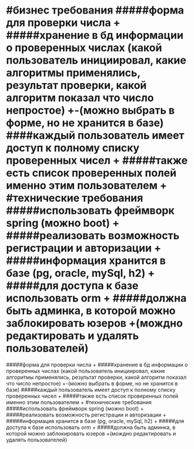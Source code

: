 #бизнес требования
#####форма для проверки числа + 
#####хранение в бд информации о проверенных числах (какой пользователь инициировал, какие алгоритмы применялись, результат проверки, какой алгоритм показал что число непростое) +-(можно выбрать в форме, но не хранится в базе)
####каждый пользователь имеет доступ к полному списку проверенных чисел + 
#####также есть список проверенных полей именно этим пользователем + 
#технические требования 
#####использовать фреймворк spring (можно boot) + 
#####реализовать возможность регистрации и авторизации + 
#####информация хранится в базе (pg, oracle, mySql, h2) + 
#####для доступа к базе использовать orm + 
#####должна быть админка, в которой можно заблокировать юзеров +(мождно редактировать и удалять пользователей)
=======
#####форма для проверки числа +
#####хранение в бд информации о проверенных числах (какой пользователь инициировал, какие алгоритмы применялись, результат проверки, какой алгоритм показал что число непростое) +-(можно выбрать в форме, но не хранится в базе)
#####каждый пользователь имеет доступ к полному списку проверенных чисел +
#####также есть список проверенных полей именно этим пользователем +
#технические требования
#####использовать фреймворк spring (можно boot) +
#####реализовать возможность регистрации и авторизации +
#####информация хранится в базе (pg, oracle, mySql, h2) +
#####для доступа к базе использовать orm +
#####должна быть админка, в которой можно заблокировать юзеров +(мождно редактировать и удалять пользователей)

